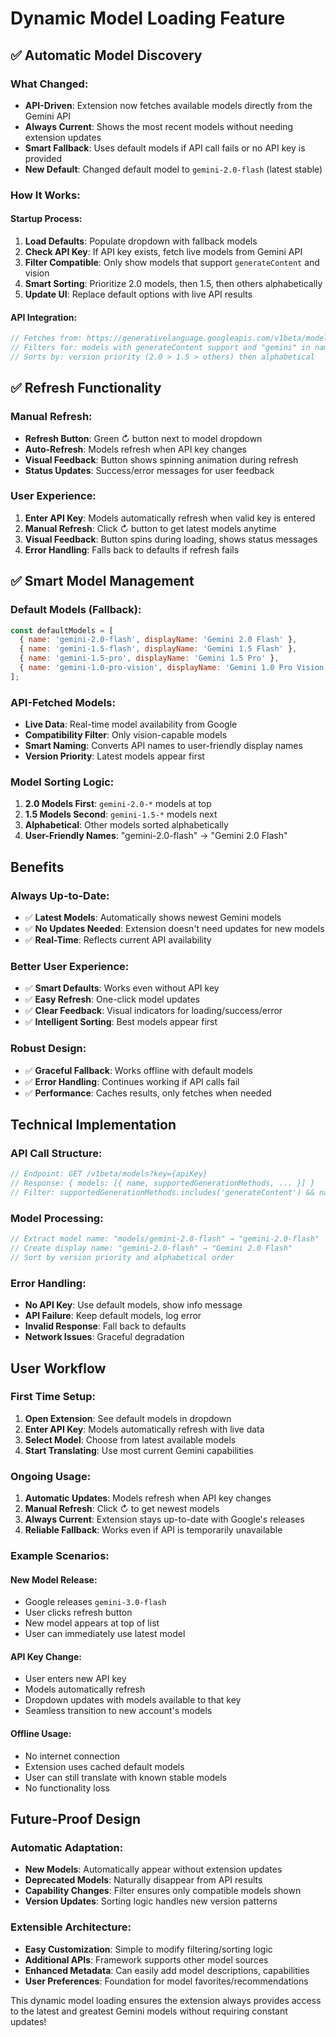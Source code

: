 # Dynamic Model Loading Feature

## ✅ **Automatic Model Discovery**

### What Changed:
- **API-Driven**: Extension now fetches available models directly from the Gemini API
- **Always Current**: Shows the most recent models without needing extension updates
- **Smart Fallback**: Uses default models if API call fails or no API key is provided
- **New Default**: Changed default model to `gemini-2.0-flash` (latest stable)

### How It Works:

#### **Startup Process:**
1. **Load Defaults**: Populate dropdown with fallback models
2. **Check API Key**: If API key exists, fetch live models from Gemini API
3. **Filter Compatible**: Only show models that support `generateContent` and vision
4. **Smart Sorting**: Prioritize 2.0 models, then 1.5, then others alphabetically
5. **Update UI**: Replace default options with live API results

#### **API Integration:**
```javascript
// Fetches from: https://generativelanguage.googleapis.com/v1beta/models
// Filters for: models with generateContent support and "gemini" in name
// Sorts by: version priority (2.0 > 1.5 > others) then alphabetical
```

## ✅ **Refresh Functionality**

### Manual Refresh:
- **Refresh Button**: Green ↻ button next to model dropdown
- **Auto-Refresh**: Models refresh when API key changes
- **Visual Feedback**: Button shows spinning animation during refresh
- **Status Updates**: Success/error messages for user feedback

### User Experience:
1. **Enter API Key**: Models automatically refresh when valid key is entered
2. **Manual Refresh**: Click ↻ button to get latest models anytime
3. **Visual Feedback**: Button spins during loading, shows status messages
4. **Error Handling**: Falls back to defaults if refresh fails

## ✅ **Smart Model Management**

### Default Models (Fallback):
```javascript
const defaultModels = [
  { name: 'gemini-2.0-flash', displayName: 'Gemini 2.0 Flash' },
  { name: 'gemini-1.5-flash', displayName: 'Gemini 1.5 Flash' },
  { name: 'gemini-1.5-pro', displayName: 'Gemini 1.5 Pro' },
  { name: 'gemini-1.0-pro-vision', displayName: 'Gemini 1.0 Pro Vision' }
];
```

### API-Fetched Models:
- **Live Data**: Real-time model availability from Google
- **Compatibility Filter**: Only vision-capable models
- **Smart Naming**: Converts API names to user-friendly display names
- **Version Priority**: Latest models appear first

### Model Sorting Logic:
1. **2.0 Models First**: `gemini-2.0-*` models at top
2. **1.5 Models Second**: `gemini-1.5-*` models next
3. **Alphabetical**: Other models sorted alphabetically
4. **User-Friendly Names**: "gemini-2.0-flash" → "Gemini 2.0 Flash"

## **Benefits**

### Always Up-to-Date:
- ✅ **Latest Models**: Automatically shows newest Gemini models
- ✅ **No Updates Needed**: Extension doesn't need updates for new models
- ✅ **Real-Time**: Reflects current API availability

### Better User Experience:
- ✅ **Smart Defaults**: Works even without API key
- ✅ **Easy Refresh**: One-click model updates
- ✅ **Clear Feedback**: Visual indicators for loading/success/error
- ✅ **Intelligent Sorting**: Best models appear first

### Robust Design:
- ✅ **Graceful Fallback**: Works offline with default models
- ✅ **Error Handling**: Continues working if API calls fail
- ✅ **Performance**: Caches results, only fetches when needed

## **Technical Implementation**

### API Call Structure:
```javascript
// Endpoint: GET /v1beta/models?key={apiKey}
// Response: { models: [{ name, supportedGenerationMethods, ... }] }
// Filter: supportedGenerationMethods.includes('generateContent') && name.includes('gemini')
```

### Model Processing:
```javascript
// Extract model name: "models/gemini-2.0-flash" → "gemini-2.0-flash"
// Create display name: "gemini-2.0-flash" → "Gemini 2.0 Flash"
// Sort by version priority and alphabetical order
```

### Error Handling:
- **No API Key**: Use default models, show info message
- **API Failure**: Keep default models, log error
- **Invalid Response**: Fall back to defaults
- **Network Issues**: Graceful degradation

## **User Workflow**

### First Time Setup:
1. **Open Extension**: See default models in dropdown
2. **Enter API Key**: Models automatically refresh with live data
3. **Select Model**: Choose from latest available models
4. **Start Translating**: Use most current Gemini capabilities

### Ongoing Usage:
1. **Automatic Updates**: Models refresh when API key changes
2. **Manual Refresh**: Click ↻ to get newest models
3. **Always Current**: Extension stays up-to-date with Google's releases
4. **Reliable Fallback**: Works even if API is temporarily unavailable

### Example Scenarios:

#### **New Model Release:**
- Google releases `gemini-3.0-flash`
- User clicks refresh button
- New model appears at top of list
- User can immediately use latest model

#### **API Key Change:**
- User enters new API key
- Models automatically refresh
- Dropdown updates with models available to that key
- Seamless transition to new account's models

#### **Offline Usage:**
- No internet connection
- Extension uses cached default models
- User can still translate with known stable models
- No functionality loss

## **Future-Proof Design**

### Automatic Adaptation:
- **New Models**: Automatically appear without extension updates
- **Deprecated Models**: Naturally disappear from API results
- **Capability Changes**: Filter ensures only compatible models shown
- **Version Updates**: Sorting logic handles new version patterns

### Extensible Architecture:
- **Easy Customization**: Simple to modify filtering/sorting logic
- **Additional APIs**: Framework supports other model sources
- **Enhanced Metadata**: Can easily add model descriptions, capabilities
- **User Preferences**: Foundation for model favorites/recommendations

This dynamic model loading ensures the extension always provides access to the latest and greatest Gemini models without requiring constant updates!